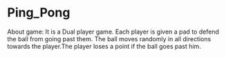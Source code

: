 # Ping_Pong
About game:
          It is a Dual player game. Each player is given a pad to defend the ball from going past them. The ball moves randomly in all directions towards the player.The player loses a point if the ball goes past him.
